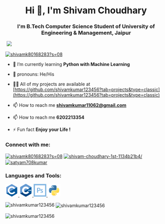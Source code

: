 

<h1 align="center">Hi 👋, I'm Shivam Choudhary</h1>
<h3 align="center">I'm B.Tech Computer Science Student of University of Engineering & Management, Jaipur</h3>

<img align="center"> <img src="https://user-images.githubusercontent.com/72095437/186978403-52f0fa26-66b4-4c67-85cc-c506b6ad2852.gif">


<p align="left"> <a href="https://twitter.com/shivamk80168283?s=08" target="blank"><img src="https://img.shields.io/twitter/follow/shivamk80168283?s=08?logo=twitter&style=for-the-badge" alt="shivamk80168283?s=08" /></a> </p>

- 🌱 I’m currently learning **Python with Machine Learning**
- 🌱 pronouns: He/His

- 👨‍💻 All of my projects are available at [https://github.com/shivamkumar123456?tab=projects&type=classic](https://github.com/shivamkumar123456?tab=projects&type=classic)

- 📫 How to reach me **shivamkumar11062@gmail.com**
- 📫 How to reach me **6202213354**

- ⚡ Fun fact **Enjoy your Life !**

<h3 align="left">Connect with me:</h3>
<p align="left">
<a href="https://twitter.com/shivamk80168283?s=08" target="blank"><img align="center" src="https://raw.githubusercontent.com/rahuldkjain/github-profile-readme-generator/master/src/images/icons/Social/twitter.svg" alt="shivamk80168283?s=08" height="30" width="40" /></a>
<a href="https://linkedin.com/in/shivam-choudhary-1st-1134b21b4/" target="blank"><img align="center" src="https://raw.githubusercontent.com/rahuldkjain/github-profile-readme-generator/master/src/images/icons/Social/linked-in-alt.svg" alt="shivam-choudhary-1st-1134b21b4/" height="30" width="40" /></a>
<a href="https://www.hackerrank.com/satyam708kumar" target="blank"><img align="center" src="https://raw.githubusercontent.com/rahuldkjain/github-profile-readme-generator/master/src/images/icons/Social/hackerrank.svg" alt="satyam708kumar" height="30" width="40" /></a>
</p>

<h3 align="left">Languages and Tools:</h3>
<p align="left"> <a href="https://www.cprogramming.com/" target="_blank" rel="noreferrer"> <img src="https://raw.githubusercontent.com/devicons/devicon/master/icons/c/c-original.svg" alt="c" width="40" height="40"/> </a> <a href="https://www.w3schools.com/cpp/" target="_blank" rel="noreferrer"> <img src="https://raw.githubusercontent.com/devicons/devicon/master/icons/cplusplus/cplusplus-original.svg" alt="cplusplus" width="40" height="40"/> </a> <a href="https://www.photoshop.com/en" target="_blank" rel="noreferrer"> <img src="https://raw.githubusercontent.com/devicons/devicon/master/icons/photoshop/photoshop-line.svg" alt="photoshop" width="40" height="40"/> </a> <a href="https://www.python.org" target="_blank" rel="noreferrer"> <img src="https://raw.githubusercontent.com/devicons/devicon/master/icons/python/python-original.svg" alt="python" width="40" height="40"/> </a> </p>

<p><img align="left" src="https://github-readme-stats.vercel.app/api/top-langs?username=shivamkumar123456&show_icons=true&locale=en&layout=compact" alt="shivamkumar123456" /></p>

<p>&nbsp;<img align="center" src="https://github-readme-stats.vercel.app/api?username=shivamkumar123456&show_icons=true&locale=en" alt="shivamkumar123456" /></p>

<p><img align="center" src="https://github-readme-streak-stats.herokuapp.com/?user=shivamkumar123456&" alt="shivamkumar123456" /></p>
